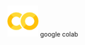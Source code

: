 <spam class="clear-image">
<img height="70px" src="2018/images/ucode-how-to-train-deep-learning-models-in-the-cloud/co.png" alt=""></spam>
<spam class="RandM">google colab</spam>